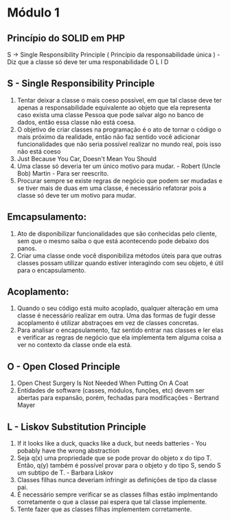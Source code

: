 # Módulo 1

## Princípio do SOLID em PHP
S -> Single Responsibility Principle ( Princípio da responsabilidade única ) - Diz que a classe só deve ter uma responabilidade
O
L
I
D

## S - Single Responsibility Principle
1. Tentar deixar a classe o mais coeso possível, em que tal classe deve ter apenas a responsabilidade equivalente ao objeto que ela representa
caso exista uma classe Pessoa que pode salvar algo no banco de dados, então essa classe não está coesa.
2. O objetivo de criar classes na programação é o ato de tornar o código o mais próximo da realidade, então não faz sentido você
adicionar funcionalidades que não seria possível realizar no mundo real, pois isso não está coeso
3. Just Because You Car, Doesn't Mean You Should
4. Uma classe só deveria ter um único motivo para mudar. - Robert (Uncle Bob) Martin - Para ser reescrito.
5. Procurar sempre se existe regras de negócio que podem ser mudadas e se tiver mais de duas em uma classe, é necessário refatorar
pois a classe só deve ter um motivo para mudar.

## Emcapsulamento:
1. Ato de disponibilizar funcionalidades que são conhecidas pelo cliente, sem que o mesmo saiba o que está acontecendo pode debaixo dos panos.
2. Criar uma classe onde você disponibiliza métodos úteis para que outras classes possam utilizar quando estiver interagindo com seu objeto, é útil para o 
encapsulamento.

## Acoplamento:
1. Quando o seu código está muito acoplado, qualquer alteração em uma classe é necessário realizar em outra. Uma das formas de fugir desse 
acoplamento é utilizar abstraçoes em vez de classes concretas.
2. Para analisar o encapsulamento, faz sentido entrar nas classes e ler elas e verificar as regras de negócio que ela implementa tem alguma
coisa a ver no contexto da classe onde ela está.

## O - Open Closed Principle
1. Open Chest Surgery Is Not Needed When Putting On A Coat
2. Entidades de software (casses, módulos, funções, etc) devem ser abertas para expansão, porém, fechadas para modificações - Bertrand Mayer

## L - Liskov Substitution Principle
1. If it looks like a duck, quacks like a duck, but needs batteries - You pobably have the wrong abstraction
2. Seja q(x) uma propriedade que se pode provar do objeto x do tipo T. Então, q(y) também é possível provar para o objeto y do tipo S, 
sendo S um subtipo de T. - Barbara Liskov
3. Classes filhas nunca deveriam infringir as definições de tipo da classe pai.
4. É necessário sempre verificar se as classes filhas estão implmentando corretamente o que a classe pai espera que tal classe implemente.
5. Tente fazer que as classes filhas implementem corretamente.
